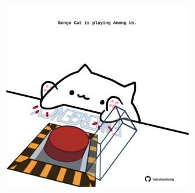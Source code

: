<!-- built at 20/10/2021, 03:02:01 UTC -->
<p align="center">
  <img width="500" height="500" src="./ReadmeImage.svg">
</p>
